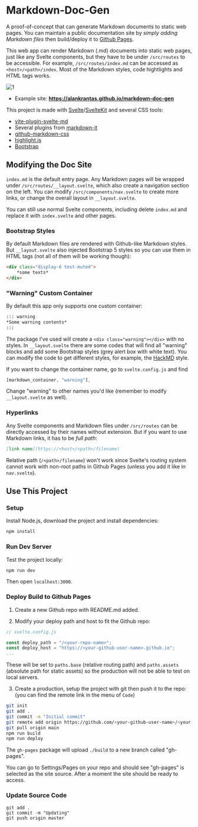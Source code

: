 # Markdown-Doc-Gen

A proof-of-concept that can generate Markdown documents to static web pages. You can maintain a public documentation site by *simply adding Markdown files* then build/deploy it to [Github Pages](https://pages.github.com/). 

This web app can render Markdown (.md) documents into static web pages, just like any Svelte components, but they have to be under ```/src/routes``` to be accessible. For example, ```/src/routes/index.md``` can be accessed as ```<host>/<path>/index```. Most of the Markdown styles, code hightlights and HTML tags works.

![1](https://user-images.githubusercontent.com/44191076/176992155-794b458b-9136-4be5-9f80-fc03aa6940dd.png)

* Example site: **https://alankrantas.github.io/markdown-doc-gen**

This project is made with [Svelte](https://svelte.dev/)/[SvelteKit](https://kit.svelte.dev/) and several CSS tools:

* [vite-plugin-svelte-md](https://www.npmjs.com/package/vite-plugin-svelte-md)
* Several plugins from [markdown-it](https://www.npmjs.com/package/markdown-it)
* [github-markdown-css](https://www.npmjs.com/package/github-markdown-css)
* [highlight.js](https://www.npmjs.com/package/highlight.js?activeTab=readme)
* [Bootstrap](https://getbootstrap.com/)

## Modifying the Doc Site

```index.md``` is the default entry page. Any Markdown pages will be wrapped under ```/src/routes/__layout.svelte```, which also create a navigation section on the left. You can modify  ```/src/components/nav.svelte``` to create more links, or change the overall layout in ```__layout.svelte```.

You can still use normal Svelte components, including delete ```index.md``` and replace it with ```index.svelte``` and other pages.

### Bootstrap Styles

By default Markdown files are rendered with Github-like Markdown styles. But ```__layout.svelte``` also injected Bootstrap 5 styles so you can use them in HTML tags (not all of them will be working though):

```markdown
<div class="display-6 test-muted">
    *some texts*
</div>
```

### "Warning" Custom Container

By default this app only supports one custom container:

```markdown
::: warning
*Some warning contents*
:::
```

The package I've used will create a ```<div class="warning"></div>``` with no styles. In ```__layout.svelte``` there are some codes that will find all "warning" blocks and add some Bootstrap styles (grey alert box with white text). You can modify the code to get different styles, for example, the [HackMD](https://hackmd.io/s/features#Alert-Area) style.

If you want to change the container name, go to ```svelte.config.js``` and find

```js
[markdown_container, "warning"],
```

Change "warning" to other names you'd like (remember to modify ```__layout.svelte``` as well).

### Hyperlinks

Any Svelte components and Markdown files under ```/src/routes``` can be directly accessed by their names without extension. But if you want to use Markdown links, it has to be *full path*:

```markdown
[link name](https://<host>/<path>/filename)
```

Relative path (```/<path>/filename```) won't work since Svelte's routing system cannot work with non-root paths in Github Pages (unless you add it like in ```nav.svelte```).

## Use This Project

### Setup

Install Node.js, download the project and install dependencies:

```bash
npm install
```

### Run Dev Server

Test the project locally:

```bash
npm run dev
```

Then open ```localhost:3000```.

### Deploy Build to Github Pages

1. Create a new Github repo with README.md added.

2. Modify your deploy path and host to fit the Github repo:

```js
// svelte.config.js

const deploy_path = "/<your-repo-name>";
const deploy_host = "https://<your-github-user-name>.github.io";
...
```

These will be set to ```paths.base``` (relative routing path) and ```paths.assets``` (absolute path for static assets) so the production will not be able to test on local servers.

3. Create a production, setup the project with git then push it to the repo: (you can find the remote link in the menu of ```Code```)

```bash
git init
git add .
git commit -m "Initial commit"
git remote add origin https://github.com/<your-github-user-name>/<your-repo-name>.git
git pull origin main
npm run build
npm run deploy
```

The ```gh-pages``` package will upload ```./build``` to a new branch called "gh-pages".

You can go to Settings/Pages on your repo and should see "gh-pages" is selected as the site source. After a moment the site should be ready to access.

### Update Source Code

```
git add .
git commit -m "Updating"
git push origin master
```